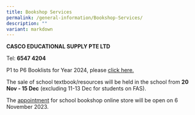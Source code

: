 ```yaml
---
title: Bookshop Services
permalink: /general-information/Bookshop-Services/
description: ""
variant: markdown
---
```

<b>CASCO EDUCATIONAL SUPPLY PTE LTD</b> 

Tel:&nbsp;<b>6547 4204</b>

  
P1 to P6 Booklists for Year 2024, please [click here.](https://drive.google.com/drive/folders/1u1D_W9VIKjTg-iK2Fg0xETGBXv8aQ9Pw?usp=sharing)

The sale of school textbook/resources will be held in the school from **20 Nov - 15 Dec** (excluding 11-13 Dec for students on FAS).


The [appointment](https://smex-ctp.trendmicro.com/wis/clicktime/v1/query?url=www.fgps.cascoedusupply.com.sg&amp;umid=a6ecb81f-775e-4879-a331-36d661d8fdad&amp;auth=e929269a55a0d32e6216ace4b2af01825e2bf518-0b02ae86ea5f4156cd2a9782f4969b2ae2afc8b8) for school bookshop online store will be open on 6 November 2023. 